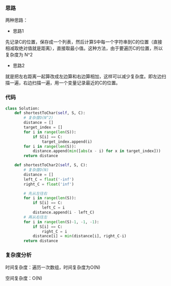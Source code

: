 ### 思路

两种思路：

- 思路1

先记录C的位置，保存成一个列表，然后计算S中每一个字符串到C的位置（直接相减取绝对值就是距离），直接取最小值。这种方法，由于要遍历C的位置，所以复杂度为 N^2

- 思路2

就是把左右距离一起算改成左边算和右边算相加，这样可以减少复杂度。即左边扫描一遍，右边扫描一遍，用一个变量记录最近的C的位置。

### 代码

```python
class Solution:
    def shortestToChar(self, S, C):
        # 复杂度O(N^2)
        distance = []
        target_index = []
        for i in range(len(S)):
            if S[i] == C:
                target_index.append(i)
        for i in range(len(S)):
            distance.append(min([abs(x - i) for x in target_index]))
        return distance

    def shortestToChar2(self, S, C):
        # 复杂度O(N)
        distance = []
        left_C = float('-inf')
        right_C = float('inf')

        # 先从左往右
        for i in range(len(S)):
            if S[i] == C:
                left_C = i
            distance.append(i - left_C)
        # 再从右往左
        for i in range(len(S)-1, -1, -1):
            if S[i] == C:
                right_C = i
            distance[i] = min(distance[i], right_C-i)
        return distance
```

### 复杂度分析

时间复杂度：遍历一次数组，时间复杂度为O(N)

空间复杂度：O(N)

